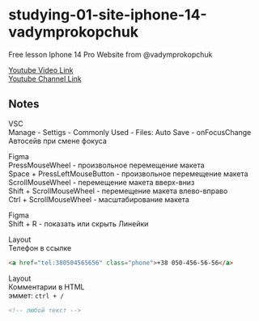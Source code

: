 # studying-01-site-iphone-14-vadymprokopchuk  
Free lesson Iphone 14 Pro Website from @vadymprokopchuk  

[Youtube Video Link](https://www.youtube.com/watch?v=2dVPFVX3ZZ0)  
[Youtube Channel Link](https://www.youtube.com/@vadymprokopchuk)  

## Notes  

VSC  
Manage - Settigs - Commonly Used - Files: Auto Save - onFocusChange  
Автосейв при смене фокуса  

Figma  
PressMouseWheel - произвольное перемещение макета  
Space + PressLeftMouseButton - произвольное перемещение макета  
ScrollMouseWheel - перемещение макета вверх-вниз  
Shift + ScrollMouseWheel - перемещение макета влево-вправо  
Ctrl + ScrollMouseWheel - масштабирование макета  

Figma  
Shift + R - показать или скрыть Линейки  

Layout  
Телефон в ссылке  
``` html  
<a href="tel:380504565656" class="phone">+38 050-456-56-56</a>  
```  

Layout  
Комментарии в HTML  
эммет: `ctrl + /`
``` html  
<!-- любой текст -->  
```  

